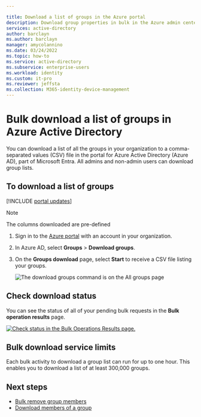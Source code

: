 ```yaml
---

title: Download a list of groups in the Azure portal
description: Download group properties in bulk in the Azure admin center in Azure Active Directory. 
services: active-directory 
author: barclayn
ms.author: barclayn
manager: amycolannino
ms.date: 03/24/2022
ms.topic: how-to
ms.service: active-directory
ms.subservice: enterprise-users
ms.workload: identity
ms.custom: it-pro
ms.reviewer: jeffsta
ms.collection: M365-identity-device-management
---
```


# Bulk download a list of groups in Azure Active Directory

You can download a list of all the groups in your organization to a comma-separated values (CSV) file in the portal for Azure Active Directory (Azure AD), part of Microsoft Entra. All admins and non-admin users can download group lists.

## To download a list of groups

[!INCLUDE [portal updates](~/articles/active-directory/includes/portal-update.md)]

>[!NOTE]
> The columns downloaded are pre-defined

1. Sign in to the [Azure portal](https://portal.azure.com) with an account in your organization.
1. In Azure AD, select **Groups** > **Download groups**.
1. On the **Groups download** page, select **Start** to receive a CSV file listing your groups.

   ![The download groups command is on the All groups page](./media/groups-bulk-download/bulk-download.png)

## Check download status

You can see the status of all of your pending bulk requests in the **Bulk operation results** page.

[![Check status in the Bulk Operations Results page.](./media/groups-bulk-download/bulk-center.png)](./media/groups-bulk-download/bulk-center.png#lightbox)

## Bulk download service limits

Each bulk activity to download a group list can run for up to one hour. This enables you to download a list of at least 300,000 groups.

## Next steps

- [Bulk remove group members](groups-bulk-remove-members.md)
- [Download members of a group](groups-bulk-download-members.md)
